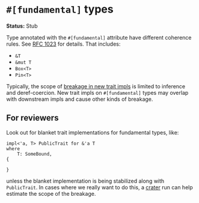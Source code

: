 # `#[fundamental]` types

**Status:** Stub

Type annotated with the `#[fundamental]` attribute have different coherence rules. See [RFC 1023](https://rust-lang.github.io/rfcs/1023-rebalancing-coherence.html) for details. That includes:

- `&T`
- `&mut T`
- `Box<T>`
- `Pin<T>`

Typically, the scope of [breakage in new trait impls](./new-trait-impls.md) is limited to inference and deref-coercion. New trait impls on `#[fundamental]` types may overlap with downstream impls and cause other kinds of breakage.

[RFC 1023]: https://rust-lang.github.io/rfcs/1023-rebalancing-coherence.html

## For reviewers

Look out for blanket trait implementations for fundamental types, like:

```rust,ignore
impl<'a, T> PublicTrait for &'a T
where
    T: SomeBound,
{

}
```

unless the blanket implementation is being stabilized along with `PublicTrait`. In cases where we really want to do this, a [crater] run can help estimate the scope of the breakage.

[crater]: ../../tools-and-bots/crater.md
